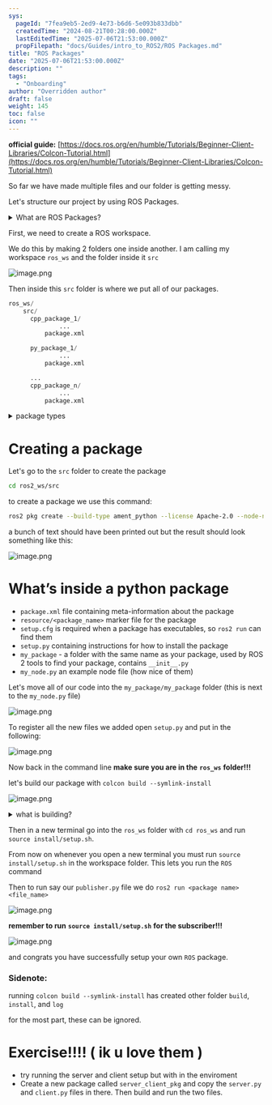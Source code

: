 ```yaml
---
sys:
  pageId: "7fea9eb5-2ed9-4e73-b6d6-5e093b833dbb"
  createdTime: "2024-08-21T00:28:00.000Z"
  lastEditedTime: "2025-07-06T21:53:00.000Z"
  propFilepath: "docs/Guides/intro_to_ROS2/ROS Packages.md"
title: "ROS Packages"
date: "2025-07-06T21:53:00.000Z"
description: ""
tags:
  - "Onboarding"
author: "Overridden author"
draft: false
weight: 145
toc: false
icon: ""
---
```


**official guide:** [https://docs.ros.org/en/humble/Tutorials/Beginner-Client-Libraries/Colcon-Tutorial.html](https://docs.ros.org/en/humble/Tutorials/Beginner-Client-Libraries/Colcon-Tutorial.html)

So far we have made multiple files and our folder is getting messy.

Let's structure our project by using ROS Packages.

<details>
      <summary>What are ROS Packages?</summary>
      ROS Packages are, as the name implies, packages of code that are highly sharable between ROS developers.
  </details>

First, we need to create a ROS workspace.

We do this by making 2 folders one inside another. I am calling my workspace `ros_ws` and the folder inside it `src`

![image.png](https://prod-files-secure.s3.us-west-2.amazonaws.com/d518164a-d88e-44d1-a4ee-3adb3bd8bce0/70706947-fd18-4537-a67b-e12946812d31/image.png?X-Amz-Algorithm=AWS4-HMAC-SHA256&X-Amz-Content-Sha256=UNSIGNED-PAYLOAD&X-Amz-Credential=ASIAZI2LB466QX2YFOIW%2F20250707%2Fus-west-2%2Fs3%2Faws4_request&X-Amz-Date=20250707T230901Z&X-Amz-Expires=3600&X-Amz-Security-Token=IQoJb3JpZ2luX2VjEHcaCXVzLXdlc3QtMiJIMEYCIQCzFqgW0EhGPfznfWXS8b54RnCFpcx2Gi0abSDi8LVZJgIhAOMVU4vawe%2FpyRH81q%2BJYX%2BhDrKrrz8%2FKSgiH%2BK7zfF9Kv8DCH8QABoMNjM3NDIzMTgzODA1IgwdGJBtNHwmcp2PWrcq3AMK66THIx8Kf%2BLAPs4LOnBLHSeaEJMatX5cHsZuyvbUWSW1gytKCnDDYsV2PcfzT%2B%2F9d6WEYKH6kAewPCXZxSofJz0yNlVcZS%2FYIRU8LmzPkNwRkBtrze7ww137dYwvjbmjymQ5z285k7NXunuTsrp7jTY5Rn4sl8gmiwizhFtLj12NhdzEXwZ4QqoczeTeq0TnGBDN5QTy1qNA%2FllpgRwWDBA4363PbOg9xilTemeHX5CJlKRh81x9N8prVM3z6PyBK7oAjIY%2FhGiywPYGnBkT7XS61vnYAbBt7CEuywKlvdyNVqySmMclbGRoAbcpZDxPi0UnzjF34pnHgTr8fC2lpDUfQlgFbTw2p9eqT1P2pSpq2HkxYjGRmdIgod7fU6zQKjhmSzOytwe6NUvg6tI2lShOXkSv5u9LXxElDbzmMLGmc6wXtZMLYOL1GiYsza334Pd56AnonPG2SDTom5%2B1%2FmHcSdab60vxDM3Tn7Q1LRJD2SwaJUSB%2BXpUnKlDWovyfVUFdN5GTGnWxTGqYZ%2BASwhB02ir30Fw5Qw1gtev%2FYk2K7JTTAROyAa29X8z96pZSfmXTzP7RT0WAsjOOA9p3lecgZtAxUx6rX5jzAeWeKpPI0hwgSSuB%2BCWOjDzkbHDBjqkAYvtAQk4K8o1GBja0MAOrE79AV5zwo4%2FYFhrqQEBjVWGvRcwWYrJxG0YfXS5x70IajGSrdfHyJKjs7y0rk3BiGLTX%2BDX9pQUqRS5MPPcclwCWs65hCyDpzVl0V0TTlUQKMflVNkMq7wnXxugGQH3%2FHLjmzZB1j4jiUs3xRLpfzSEk8G8iI0ks%2BYH1l9%2BsBMGnlICkhKl90O%2F0kuqL3MgKPEguOUH&X-Amz-Signature=8bc556125a9558f31a1b4e44c71152f08d09c1f3209652f6ed384543065ded82&X-Amz-SignedHeaders=host&x-amz-checksum-mode=ENABLED&x-id=GetObject)

Then inside this `src` folder is where we put all of our packages.

```python
ros_ws/
    src/
      cpp_package_1/
		      ...
          package.xml

      py_package_1/
		      ...
          package.xml

      ...
      cpp_package_n/
		      ...
          package.xml

```

<details>

<summary>package types</summary>

packages can be either `C++` or python.

the intern file structure is different for each but for this guide we will stick to creating python packages

</details>

# Creating a package

Let's go to the `src` folder to create the package

```bash
cd ros2_ws/src
```

to create a package we use this command:

```bash
ros2 pkg create --build-type ament_python --license Apache-2.0 --node-name my_node my_package
```

a bunch of text should have been printed out but the result should look something like this:

![image.png](https://prod-files-secure.s3.us-west-2.amazonaws.com/d518164a-d88e-44d1-a4ee-3adb3bd8bce0/e6cf1e3f-8512-4a3e-b131-079f800bf3e8/image.png?X-Amz-Algorithm=AWS4-HMAC-SHA256&X-Amz-Content-Sha256=UNSIGNED-PAYLOAD&X-Amz-Credential=ASIAZI2LB466QX2YFOIW%2F20250707%2Fus-west-2%2Fs3%2Faws4_request&X-Amz-Date=20250707T230901Z&X-Amz-Expires=3600&X-Amz-Security-Token=IQoJb3JpZ2luX2VjEHcaCXVzLXdlc3QtMiJIMEYCIQCzFqgW0EhGPfznfWXS8b54RnCFpcx2Gi0abSDi8LVZJgIhAOMVU4vawe%2FpyRH81q%2BJYX%2BhDrKrrz8%2FKSgiH%2BK7zfF9Kv8DCH8QABoMNjM3NDIzMTgzODA1IgwdGJBtNHwmcp2PWrcq3AMK66THIx8Kf%2BLAPs4LOnBLHSeaEJMatX5cHsZuyvbUWSW1gytKCnDDYsV2PcfzT%2B%2F9d6WEYKH6kAewPCXZxSofJz0yNlVcZS%2FYIRU8LmzPkNwRkBtrze7ww137dYwvjbmjymQ5z285k7NXunuTsrp7jTY5Rn4sl8gmiwizhFtLj12NhdzEXwZ4QqoczeTeq0TnGBDN5QTy1qNA%2FllpgRwWDBA4363PbOg9xilTemeHX5CJlKRh81x9N8prVM3z6PyBK7oAjIY%2FhGiywPYGnBkT7XS61vnYAbBt7CEuywKlvdyNVqySmMclbGRoAbcpZDxPi0UnzjF34pnHgTr8fC2lpDUfQlgFbTw2p9eqT1P2pSpq2HkxYjGRmdIgod7fU6zQKjhmSzOytwe6NUvg6tI2lShOXkSv5u9LXxElDbzmMLGmc6wXtZMLYOL1GiYsza334Pd56AnonPG2SDTom5%2B1%2FmHcSdab60vxDM3Tn7Q1LRJD2SwaJUSB%2BXpUnKlDWovyfVUFdN5GTGnWxTGqYZ%2BASwhB02ir30Fw5Qw1gtev%2FYk2K7JTTAROyAa29X8z96pZSfmXTzP7RT0WAsjOOA9p3lecgZtAxUx6rX5jzAeWeKpPI0hwgSSuB%2BCWOjDzkbHDBjqkAYvtAQk4K8o1GBja0MAOrE79AV5zwo4%2FYFhrqQEBjVWGvRcwWYrJxG0YfXS5x70IajGSrdfHyJKjs7y0rk3BiGLTX%2BDX9pQUqRS5MPPcclwCWs65hCyDpzVl0V0TTlUQKMflVNkMq7wnXxugGQH3%2FHLjmzZB1j4jiUs3xRLpfzSEk8G8iI0ks%2BYH1l9%2BsBMGnlICkhKl90O%2F0kuqL3MgKPEguOUH&X-Amz-Signature=5a2e8ea9dc170d0e47304f2e1d1148c393ceaaf1ced35170f53a6f4ec26122ca&X-Amz-SignedHeaders=host&x-amz-checksum-mode=ENABLED&x-id=GetObject)

# What’s inside a python package

- `package.xml` file containing meta-information about the package
- `resource/<package_name>` marker file for the package
- `setup.cfg` is required when a package has executables, so `ros2 run` can find them
- `setup.py` containing instructions for how to install the package
- `my_package` - a folder with the same name as your package, used by ROS 2 tools to find your package, contains `__init__.py`
- `my_node.py` an example node file (how nice of them)

Let's move all of our code into the `my_package/my_package` folder (this is next to the `my_node.py` file)

![image.png](https://prod-files-secure.s3.us-west-2.amazonaws.com/d518164a-d88e-44d1-a4ee-3adb3bd8bce0/9ce58f11-0da9-4d3e-b86d-506a9685d378/image.png?X-Amz-Algorithm=AWS4-HMAC-SHA256&X-Amz-Content-Sha256=UNSIGNED-PAYLOAD&X-Amz-Credential=ASIAZI2LB466QX2YFOIW%2F20250707%2Fus-west-2%2Fs3%2Faws4_request&X-Amz-Date=20250707T230901Z&X-Amz-Expires=3600&X-Amz-Security-Token=IQoJb3JpZ2luX2VjEHcaCXVzLXdlc3QtMiJIMEYCIQCzFqgW0EhGPfznfWXS8b54RnCFpcx2Gi0abSDi8LVZJgIhAOMVU4vawe%2FpyRH81q%2BJYX%2BhDrKrrz8%2FKSgiH%2BK7zfF9Kv8DCH8QABoMNjM3NDIzMTgzODA1IgwdGJBtNHwmcp2PWrcq3AMK66THIx8Kf%2BLAPs4LOnBLHSeaEJMatX5cHsZuyvbUWSW1gytKCnDDYsV2PcfzT%2B%2F9d6WEYKH6kAewPCXZxSofJz0yNlVcZS%2FYIRU8LmzPkNwRkBtrze7ww137dYwvjbmjymQ5z285k7NXunuTsrp7jTY5Rn4sl8gmiwizhFtLj12NhdzEXwZ4QqoczeTeq0TnGBDN5QTy1qNA%2FllpgRwWDBA4363PbOg9xilTemeHX5CJlKRh81x9N8prVM3z6PyBK7oAjIY%2FhGiywPYGnBkT7XS61vnYAbBt7CEuywKlvdyNVqySmMclbGRoAbcpZDxPi0UnzjF34pnHgTr8fC2lpDUfQlgFbTw2p9eqT1P2pSpq2HkxYjGRmdIgod7fU6zQKjhmSzOytwe6NUvg6tI2lShOXkSv5u9LXxElDbzmMLGmc6wXtZMLYOL1GiYsza334Pd56AnonPG2SDTom5%2B1%2FmHcSdab60vxDM3Tn7Q1LRJD2SwaJUSB%2BXpUnKlDWovyfVUFdN5GTGnWxTGqYZ%2BASwhB02ir30Fw5Qw1gtev%2FYk2K7JTTAROyAa29X8z96pZSfmXTzP7RT0WAsjOOA9p3lecgZtAxUx6rX5jzAeWeKpPI0hwgSSuB%2BCWOjDzkbHDBjqkAYvtAQk4K8o1GBja0MAOrE79AV5zwo4%2FYFhrqQEBjVWGvRcwWYrJxG0YfXS5x70IajGSrdfHyJKjs7y0rk3BiGLTX%2BDX9pQUqRS5MPPcclwCWs65hCyDpzVl0V0TTlUQKMflVNkMq7wnXxugGQH3%2FHLjmzZB1j4jiUs3xRLpfzSEk8G8iI0ks%2BYH1l9%2BsBMGnlICkhKl90O%2F0kuqL3MgKPEguOUH&X-Amz-Signature=8f670652b49423e79438d26c3acc9b0670412e098afc00399c7fcb6aa88b5ee8&X-Amz-SignedHeaders=host&x-amz-checksum-mode=ENABLED&x-id=GetObject)

To register all the new files we added open `setup.py` and put in the following:

![image.png](https://prod-files-secure.s3.us-west-2.amazonaws.com/d518164a-d88e-44d1-a4ee-3adb3bd8bce0/1cd7c262-4cae-4496-9d75-c178537d24a2/image.png?X-Amz-Algorithm=AWS4-HMAC-SHA256&X-Amz-Content-Sha256=UNSIGNED-PAYLOAD&X-Amz-Credential=ASIAZI2LB466QX2YFOIW%2F20250707%2Fus-west-2%2Fs3%2Faws4_request&X-Amz-Date=20250707T230901Z&X-Amz-Expires=3600&X-Amz-Security-Token=IQoJb3JpZ2luX2VjEHcaCXVzLXdlc3QtMiJIMEYCIQCzFqgW0EhGPfznfWXS8b54RnCFpcx2Gi0abSDi8LVZJgIhAOMVU4vawe%2FpyRH81q%2BJYX%2BhDrKrrz8%2FKSgiH%2BK7zfF9Kv8DCH8QABoMNjM3NDIzMTgzODA1IgwdGJBtNHwmcp2PWrcq3AMK66THIx8Kf%2BLAPs4LOnBLHSeaEJMatX5cHsZuyvbUWSW1gytKCnDDYsV2PcfzT%2B%2F9d6WEYKH6kAewPCXZxSofJz0yNlVcZS%2FYIRU8LmzPkNwRkBtrze7ww137dYwvjbmjymQ5z285k7NXunuTsrp7jTY5Rn4sl8gmiwizhFtLj12NhdzEXwZ4QqoczeTeq0TnGBDN5QTy1qNA%2FllpgRwWDBA4363PbOg9xilTemeHX5CJlKRh81x9N8prVM3z6PyBK7oAjIY%2FhGiywPYGnBkT7XS61vnYAbBt7CEuywKlvdyNVqySmMclbGRoAbcpZDxPi0UnzjF34pnHgTr8fC2lpDUfQlgFbTw2p9eqT1P2pSpq2HkxYjGRmdIgod7fU6zQKjhmSzOytwe6NUvg6tI2lShOXkSv5u9LXxElDbzmMLGmc6wXtZMLYOL1GiYsza334Pd56AnonPG2SDTom5%2B1%2FmHcSdab60vxDM3Tn7Q1LRJD2SwaJUSB%2BXpUnKlDWovyfVUFdN5GTGnWxTGqYZ%2BASwhB02ir30Fw5Qw1gtev%2FYk2K7JTTAROyAa29X8z96pZSfmXTzP7RT0WAsjOOA9p3lecgZtAxUx6rX5jzAeWeKpPI0hwgSSuB%2BCWOjDzkbHDBjqkAYvtAQk4K8o1GBja0MAOrE79AV5zwo4%2FYFhrqQEBjVWGvRcwWYrJxG0YfXS5x70IajGSrdfHyJKjs7y0rk3BiGLTX%2BDX9pQUqRS5MPPcclwCWs65hCyDpzVl0V0TTlUQKMflVNkMq7wnXxugGQH3%2FHLjmzZB1j4jiUs3xRLpfzSEk8G8iI0ks%2BYH1l9%2BsBMGnlICkhKl90O%2F0kuqL3MgKPEguOUH&X-Amz-Signature=f975c4b3a5a0b9f8b3ba854a09d92d317375abb7ccdb98bb12af7a062ff52522&X-Amz-SignedHeaders=host&x-amz-checksum-mode=ENABLED&x-id=GetObject)

Now back in the command line **make sure you are in the** **`ros_ws`** **folder!!!**

let's build our package with `colcon build --symlink-install`

![image.png](https://prod-files-secure.s3.us-west-2.amazonaws.com/d518164a-d88e-44d1-a4ee-3adb3bd8bce0/2f2a0d27-b173-48fd-b189-5f5c0ce65619/image.png?X-Amz-Algorithm=AWS4-HMAC-SHA256&X-Amz-Content-Sha256=UNSIGNED-PAYLOAD&X-Amz-Credential=ASIAZI2LB466QX2YFOIW%2F20250707%2Fus-west-2%2Fs3%2Faws4_request&X-Amz-Date=20250707T230901Z&X-Amz-Expires=3600&X-Amz-Security-Token=IQoJb3JpZ2luX2VjEHcaCXVzLXdlc3QtMiJIMEYCIQCzFqgW0EhGPfznfWXS8b54RnCFpcx2Gi0abSDi8LVZJgIhAOMVU4vawe%2FpyRH81q%2BJYX%2BhDrKrrz8%2FKSgiH%2BK7zfF9Kv8DCH8QABoMNjM3NDIzMTgzODA1IgwdGJBtNHwmcp2PWrcq3AMK66THIx8Kf%2BLAPs4LOnBLHSeaEJMatX5cHsZuyvbUWSW1gytKCnDDYsV2PcfzT%2B%2F9d6WEYKH6kAewPCXZxSofJz0yNlVcZS%2FYIRU8LmzPkNwRkBtrze7ww137dYwvjbmjymQ5z285k7NXunuTsrp7jTY5Rn4sl8gmiwizhFtLj12NhdzEXwZ4QqoczeTeq0TnGBDN5QTy1qNA%2FllpgRwWDBA4363PbOg9xilTemeHX5CJlKRh81x9N8prVM3z6PyBK7oAjIY%2FhGiywPYGnBkT7XS61vnYAbBt7CEuywKlvdyNVqySmMclbGRoAbcpZDxPi0UnzjF34pnHgTr8fC2lpDUfQlgFbTw2p9eqT1P2pSpq2HkxYjGRmdIgod7fU6zQKjhmSzOytwe6NUvg6tI2lShOXkSv5u9LXxElDbzmMLGmc6wXtZMLYOL1GiYsza334Pd56AnonPG2SDTom5%2B1%2FmHcSdab60vxDM3Tn7Q1LRJD2SwaJUSB%2BXpUnKlDWovyfVUFdN5GTGnWxTGqYZ%2BASwhB02ir30Fw5Qw1gtev%2FYk2K7JTTAROyAa29X8z96pZSfmXTzP7RT0WAsjOOA9p3lecgZtAxUx6rX5jzAeWeKpPI0hwgSSuB%2BCWOjDzkbHDBjqkAYvtAQk4K8o1GBja0MAOrE79AV5zwo4%2FYFhrqQEBjVWGvRcwWYrJxG0YfXS5x70IajGSrdfHyJKjs7y0rk3BiGLTX%2BDX9pQUqRS5MPPcclwCWs65hCyDpzVl0V0TTlUQKMflVNkMq7wnXxugGQH3%2FHLjmzZB1j4jiUs3xRLpfzSEk8G8iI0ks%2BYH1l9%2BsBMGnlICkhKl90O%2F0kuqL3MgKPEguOUH&X-Amz-Signature=68eb7e17fd43ee3ebbfa10456c870ddb784df748453bf725631995b411ddb48e&X-Amz-SignedHeaders=host&x-amz-checksum-mode=ENABLED&x-id=GetObject)

<details>

<summary>what is building?</summary>

if you are a CS major at Rose-Hulman you will learn the answer to this in CSSE132

but TLDR; is it combines all the code files into one program that can be run easily 

</details>

Then in a new terminal go into the `ros_ws` folder with `cd ros_ws` and run `source install/setup.sh`. 

From now on whenever you open a new terminal you must run `source install/setup.sh` in the workspace folder. This lets you run the `ROS` command

Then to run say our `publisher.py` file we do `ros2 run <package name> <file_name>`

![image.png](https://prod-files-secure.s3.us-west-2.amazonaws.com/d518164a-d88e-44d1-a4ee-3adb3bd8bce0/4f4b1219-3a44-4632-aa0a-ce3471699f59/image.png?X-Amz-Algorithm=AWS4-HMAC-SHA256&X-Amz-Content-Sha256=UNSIGNED-PAYLOAD&X-Amz-Credential=ASIAZI2LB466QX2YFOIW%2F20250707%2Fus-west-2%2Fs3%2Faws4_request&X-Amz-Date=20250707T230901Z&X-Amz-Expires=3600&X-Amz-Security-Token=IQoJb3JpZ2luX2VjEHcaCXVzLXdlc3QtMiJIMEYCIQCzFqgW0EhGPfznfWXS8b54RnCFpcx2Gi0abSDi8LVZJgIhAOMVU4vawe%2FpyRH81q%2BJYX%2BhDrKrrz8%2FKSgiH%2BK7zfF9Kv8DCH8QABoMNjM3NDIzMTgzODA1IgwdGJBtNHwmcp2PWrcq3AMK66THIx8Kf%2BLAPs4LOnBLHSeaEJMatX5cHsZuyvbUWSW1gytKCnDDYsV2PcfzT%2B%2F9d6WEYKH6kAewPCXZxSofJz0yNlVcZS%2FYIRU8LmzPkNwRkBtrze7ww137dYwvjbmjymQ5z285k7NXunuTsrp7jTY5Rn4sl8gmiwizhFtLj12NhdzEXwZ4QqoczeTeq0TnGBDN5QTy1qNA%2FllpgRwWDBA4363PbOg9xilTemeHX5CJlKRh81x9N8prVM3z6PyBK7oAjIY%2FhGiywPYGnBkT7XS61vnYAbBt7CEuywKlvdyNVqySmMclbGRoAbcpZDxPi0UnzjF34pnHgTr8fC2lpDUfQlgFbTw2p9eqT1P2pSpq2HkxYjGRmdIgod7fU6zQKjhmSzOytwe6NUvg6tI2lShOXkSv5u9LXxElDbzmMLGmc6wXtZMLYOL1GiYsza334Pd56AnonPG2SDTom5%2B1%2FmHcSdab60vxDM3Tn7Q1LRJD2SwaJUSB%2BXpUnKlDWovyfVUFdN5GTGnWxTGqYZ%2BASwhB02ir30Fw5Qw1gtev%2FYk2K7JTTAROyAa29X8z96pZSfmXTzP7RT0WAsjOOA9p3lecgZtAxUx6rX5jzAeWeKpPI0hwgSSuB%2BCWOjDzkbHDBjqkAYvtAQk4K8o1GBja0MAOrE79AV5zwo4%2FYFhrqQEBjVWGvRcwWYrJxG0YfXS5x70IajGSrdfHyJKjs7y0rk3BiGLTX%2BDX9pQUqRS5MPPcclwCWs65hCyDpzVl0V0TTlUQKMflVNkMq7wnXxugGQH3%2FHLjmzZB1j4jiUs3xRLpfzSEk8G8iI0ks%2BYH1l9%2BsBMGnlICkhKl90O%2F0kuqL3MgKPEguOUH&X-Amz-Signature=9357b6678c45e6815dddaff8852551a8c122168f5f0c52f699c6a7b5d8fc05bb&X-Amz-SignedHeaders=host&x-amz-checksum-mode=ENABLED&x-id=GetObject)

**remember to run** **`source install/setup.sh`** **for the subscriber!!!**

![image.png](https://prod-files-secure.s3.us-west-2.amazonaws.com/d518164a-d88e-44d1-a4ee-3adb3bd8bce0/02121119-dad4-49ec-8356-c956108b4243/image.png?X-Amz-Algorithm=AWS4-HMAC-SHA256&X-Amz-Content-Sha256=UNSIGNED-PAYLOAD&X-Amz-Credential=ASIAZI2LB466QX2YFOIW%2F20250707%2Fus-west-2%2Fs3%2Faws4_request&X-Amz-Date=20250707T230901Z&X-Amz-Expires=3600&X-Amz-Security-Token=IQoJb3JpZ2luX2VjEHcaCXVzLXdlc3QtMiJIMEYCIQCzFqgW0EhGPfznfWXS8b54RnCFpcx2Gi0abSDi8LVZJgIhAOMVU4vawe%2FpyRH81q%2BJYX%2BhDrKrrz8%2FKSgiH%2BK7zfF9Kv8DCH8QABoMNjM3NDIzMTgzODA1IgwdGJBtNHwmcp2PWrcq3AMK66THIx8Kf%2BLAPs4LOnBLHSeaEJMatX5cHsZuyvbUWSW1gytKCnDDYsV2PcfzT%2B%2F9d6WEYKH6kAewPCXZxSofJz0yNlVcZS%2FYIRU8LmzPkNwRkBtrze7ww137dYwvjbmjymQ5z285k7NXunuTsrp7jTY5Rn4sl8gmiwizhFtLj12NhdzEXwZ4QqoczeTeq0TnGBDN5QTy1qNA%2FllpgRwWDBA4363PbOg9xilTemeHX5CJlKRh81x9N8prVM3z6PyBK7oAjIY%2FhGiywPYGnBkT7XS61vnYAbBt7CEuywKlvdyNVqySmMclbGRoAbcpZDxPi0UnzjF34pnHgTr8fC2lpDUfQlgFbTw2p9eqT1P2pSpq2HkxYjGRmdIgod7fU6zQKjhmSzOytwe6NUvg6tI2lShOXkSv5u9LXxElDbzmMLGmc6wXtZMLYOL1GiYsza334Pd56AnonPG2SDTom5%2B1%2FmHcSdab60vxDM3Tn7Q1LRJD2SwaJUSB%2BXpUnKlDWovyfVUFdN5GTGnWxTGqYZ%2BASwhB02ir30Fw5Qw1gtev%2FYk2K7JTTAROyAa29X8z96pZSfmXTzP7RT0WAsjOOA9p3lecgZtAxUx6rX5jzAeWeKpPI0hwgSSuB%2BCWOjDzkbHDBjqkAYvtAQk4K8o1GBja0MAOrE79AV5zwo4%2FYFhrqQEBjVWGvRcwWYrJxG0YfXS5x70IajGSrdfHyJKjs7y0rk3BiGLTX%2BDX9pQUqRS5MPPcclwCWs65hCyDpzVl0V0TTlUQKMflVNkMq7wnXxugGQH3%2FHLjmzZB1j4jiUs3xRLpfzSEk8G8iI0ks%2BYH1l9%2BsBMGnlICkhKl90O%2F0kuqL3MgKPEguOUH&X-Amz-Signature=e7d787b082637a97f19676340858a4a9c2168ddda48d62033c724e175f2a2e76&X-Amz-SignedHeaders=host&x-amz-checksum-mode=ENABLED&x-id=GetObject)

and congrats you have successfully setup your own `ROS` package.

### Sidenote:

running `colcon build --symlink-install` has created other folder `build`, `install`, and `log`

for the most part, these can be ignored.

# Exercise!!!! ( ik u love them )

- try running the server and client setup but with in the enviroment
- Create a new package called `server_client_pkg` and copy the `server.py` and `client.py` files in there. Then build and run the two files.
